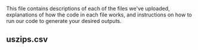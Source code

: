 This file contains descriptions of each of the files we've uploaded, 
explanations of how the code in each file works, and instructions on how to run our code to
generate your desired outputs.

## uszips.csv 




